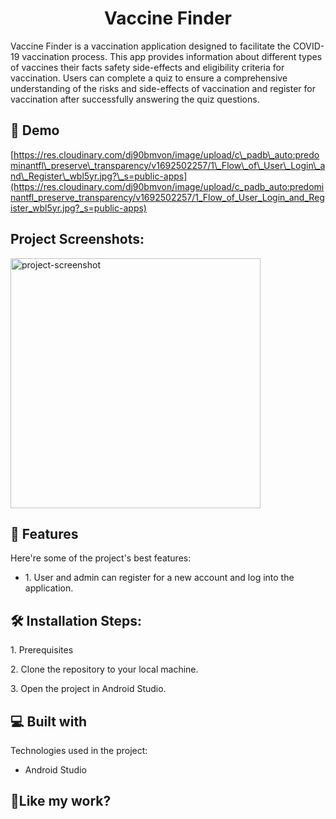 <!-- # Vaccine Finder

Vaccine Finder is a vaccination application designed to facilitate the COVID-19 vaccination process. This app provides information about different types of vaccines, their facts, safety, side-effects, and eligibility criteria for vaccination. Users can complete a quiz to ensure a comprehensive understanding of the risks and side-effects of vaccination and register for vaccination after successfully answering the quiz questions.

## Table of Contents

- [General Function](#general-function)
- [Getting Started](#getting-started)
- [Contributors](#contributors)
- [License](#license)


## 

## License

This project is licensed under the [MIT License](LICENSE). -->

<h1 align="center" id="title">Vaccine Finder</h1>

<p id="description">Vaccine Finder is a vaccination application designed to facilitate the COVID-19 vaccination process. This app provides information about different types of vaccines their facts safety side-effects and eligibility criteria for vaccination. Users can complete a quiz to ensure a comprehensive understanding of the risks and side-effects of vaccination and register for vaccination after successfully answering the quiz questions.</p>

<h2>🚀 Demo</h2>

[https://res.cloudinary.com/dj90bmvon/image/upload/c\_padb\_auto:predominantfl\_preserve\_transparency/v1692502257/1\_Flow\_of\_User\_Login\_and\_Register\_wbl5yr.jpg?\_s=public-apps](https://res.cloudinary.com/dj90bmvon/image/upload/c_padb_auto:predominantfl_preserve_transparency/v1692502257/1_Flow_of_User_Login_and_Register_wbl5yr.jpg?_s=public-apps)

<h2>Project Screenshots:</h2>

<img src="https://res.cloudinary.com/dj90bmvon/image/upload/c_padb_auto:predominantfl_preserve_transparency/v1692502257/1_Flow_of_User_Login_and_Register_wbl5yr.jpg?_s=public-apps" alt="project-screenshot" width="400" height="400/">

  
  
<h2>🧐 Features</h2>

Here're some of the project's best features:

*   1\. User and admin can register for a new account and log into the application.

<h2>🛠️ Installation Steps:</h2>

<p>1. Prerequisites</p>

<p>2. Clone the repository to your local machine.</p>

<p>3. Open the project in Android Studio.</p>

  
  
<h2>💻 Built with</h2>

Technologies used in the project:

*   Android Studio

<h2>💖Like my work?</h2>